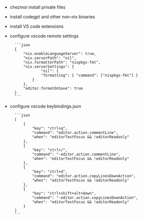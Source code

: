 
- chezmoi install private files
- install codegpt and other non-nix binaries
- install VS code extensions
- configure vscode remote settings

        ```json
        {
            "nix.enableLanguageServer": true,
            "nix.serverPath": "nil",
            "nix.formatterPath": "nixpkgs-fmt",
            "nix.serverSettings": {
                    "nil": {
                    "formatting": { "command": ["nixpkgs-fmt"] }
                }
            },
            "editor.formatOnSave": true
        }
        ```
- configure vscode keybindings.json

        ```json
        [
            {
                "key": "ctrl+q",
                "command": "editor.action.commentLine",
                "when": "editorTextFocus && !editorReadonly"
            },
            {
                "key": "ctrl+/",
                "command": "-editor.action.commentLine",
                "when": "editorTextFocus && !editorReadonly"
            },
            {
                "key": "ctrl+d",
                "command": "editor.action.copyLinesDownAction",
                "when": "editorTextFocus && !editorReadonly"
            },
            {
                "key": "ctrl+shift+alt+down",
                "command": "-editor.action.copyLinesDownAction",
                "when": "editorTextFocus && !editorReadonly"
            }
        ]
        ```